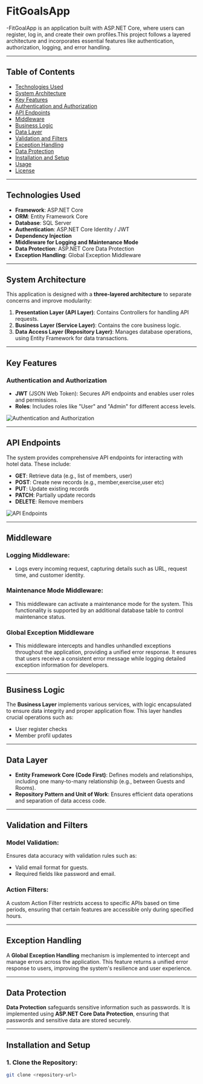 
# FitGoalsApp

-FitGoalApp is an application built with ASP.NET Core, where users can register, log in, and create their own profiles.This project follows a layered architecture and incorporates essential features like authentication, authorization, logging, and error handling.

---

## Table of Contents
- [Technologies Used](#technologies-used)
- [System Architecture](#system-architecture)
- [Key Features](#key-features)
- [Authentication and Authorization](#authentication-and-authorization)
- [API Endpoints](#api-endpoints)
- [Middleware](#middleware)
- [Business Logic](#business-logic)
- [Data Layer](#data-layer)
- [Validation and Filters](#validation-and-filters)
- [Exception Handling](#exception-handling)
- [Data Protection](#data-protection)
- [Installation and Setup](#installation-and-setup)
- [Usage](#usage)
- [License](#license)

---

## Technologies Used

- **Framework**: ASP.NET Core
- **ORM**: Entity Framework Core
- **Database**: SQL Server
- **Authentication**: ASP.NET Core Identity / JWT
- **Dependency Injection**
- **Middleware for Logging and Maintenance Mode**
- **Data Protection**: ASP.NET Core Data Protection
- **Exception Handling**: Global Exception Middleware

---

## System Architecture

This application is designed with a **three-layered architecture** to separate concerns and improve modularity:

1. **Presentation Layer (API Layer)**: Contains Controllers for handling API requests.
2. **Business Layer (Service Layer)**: Contains the core business logic.
3. **Data Access Layer (Repository Layer)**: Manages database operations, using Entity Framework for data transactions.

---

## Key Features

### Authentication and Authorization
- **JWT** (JSON Web Token): Secures API endpoints and enables user roles and permissions.
- **Roles**: Includes roles like "User" and "Admin" for different access levels.


![Authentication and Authorization](image)

---

## API Endpoints

The system provides comprehensive API endpoints for interacting with hotel data. These include:

- **GET**: Retrieve data (e.g., list of members, user)
- **POST**: Create new records (e.g., member,exercise,user etc)
- **PUT**: Update existing records
- **PATCH**: Partially update records
- **DELETE**: Remove members

![API Endpoints](images/logo.png)

---

## Middleware

### Logging Middleware:
- Logs every incoming request, capturing details such as URL, request time, and customer identity.

### Maintenance Mode Middleware:
- This middleware can activate a maintenance mode for the system. This functionality is supported by an additional database table to control maintenance status.
### Global Exception Middleware
- This middleware intercepts and handles unhandled exceptions throughout the application, providing a unified error response. It ensures that users receive a consistent error message while logging detailed exception information for developers.
---

## Business Logic

The **Business Layer** implements various services, with logic encapsulated to ensure data integrity and proper application flow. This layer handles crucial operations such as:
- User register checks
- Member profil updates
---

## Data Layer

- **Entity Framework Core (Code First)**: Defines models and relationships, including one many-to-many relationship (e.g., between Guests and Rooms).
- **Repository Pattern and Unit of Work**: Ensures efficient data operations and separation of data access code.

---

## Validation and Filters

### Model Validation:
Ensures data accuracy with validation rules such as:
- Valid email format for guests.
- Required fields like password and email.

### Action Filters:
A custom Action Filter restricts access to specific APIs based on time periods, ensuring that certain features are accessible only during specified hours.

---

## Exception Handling

A **Global Exception Handling** mechanism is implemented to intercept and manage errors across the application. This feature returns a unified error response to users, improving the system's resilience and user experience.

---

## Data Protection

**Data Protection** safeguards sensitive information such as passwords. It is implemented using **ASP.NET Core Data Protection**, ensuring that passwords and sensitive data are stored securely.

---

## Installation and Setup

### 1. Clone the Repository:
```bash
git clone <repository-url>
